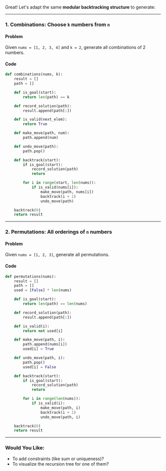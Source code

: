 Great! Let's adapt the same **modular backtracking structure** to generate:

---

### **1. Combinations: Choose `k` numbers from `n`**

#### **Problem**

Given `nums = [1, 2, 3, 4]` and `k = 2`, generate all combinations of 2 numbers.

#### **Code**

```python
def combinations(nums, k):
    result = []
    path = []

    def is_goal(start):
        return len(path) == k

    def record_solution(path):
        result.append(path[:])

    def is_valid(next_elem):
        return True

    def make_move(path, num):
        path.append(num)

    def undo_move(path):
        path.pop()

    def backtrack(start):
        if is_goal(start):
            record_solution(path)
            return

        for i in range(start, len(nums)):
            if is_valid(nums[i]):
                make_move(path, nums[i])
                backtrack(i + 1)
                undo_move(path)

    backtrack(0)
    return result
```

---

### **2. Permutations: All orderings of `n` numbers**

#### **Problem**

Given `nums = [1, 2, 3]`, generate all permutations.

#### **Code**

```python
def permutations(nums):
    result = []
    path = []
    used = [False] * len(nums)

    def is_goal(start):
        return len(path) == len(nums)

    def record_solution(path):
        result.append(path[:])

    def is_valid(i):
        return not used[i]

    def make_move(path, i):
        path.append(nums[i])
        used[i] = True

    def undo_move(path, i):
        path.pop()
        used[i] = False

    def backtrack(start):
        if is_goal(start):
            record_solution(path)
            return

        for i in range(len(nums)):
            if is_valid(i):
                make_move(path, i)
                backtrack(i + 1)
                undo_move(path, i)

    backtrack(0)
    return result
```

---

### Would You Like:

* To add constraints (like sum or uniqueness)?
* To visualize the recursion tree for one of them?
